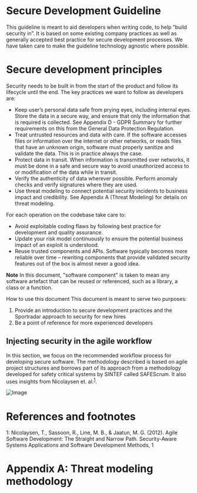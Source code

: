 # Secure Development Guideline

This guideline is meant to aid developers when writing code, to help “build security in”. 
It is based on some existing company practices as well as generally accepted best practice for
secure development processes. We have taken care to make the guideline technology agnostic where 
possible.

# Secure development principles
Security needs to be built in from the start of the product and follow its lifecycle until the 
end. The key practices we want to follow as developers are:

- Keep user’s personal data safe from prying eyes, including internal eyes. Store the data in a secure way, and ensure that only the information that is required is collected. See Appendix D - GDPR Summary for further requirements on this from the General Data Protection Regulation.
- Treat untrusted resources and data with care. If the software accesses files or information over the internet or other networks, or reads files that have an unknown origin, software must properly sanitize and validate the data. This is in practice always the case.
- Protect data in transit. When information is transmitted over networks, it must be done in a safe and secure way to avoid unauthorized access to or modification of the data while in transit.
- Verify the authenticity of data wherever possible. Perform anomaly checks and verify signatures where they are used.
- Use threat modeling to connect potential security incidents to business impact and credibility. See Appendix A (Threat Modeling) for details on threat modeling.

For each operation on the codebase take care to:

- Avoid exploitable coding flaws by following best practice for development and quality assurance.
- Update your risk model continuously to ensure the potential business impact of an exploit is understood.
- Reuse trusted components and APIs. Software typically becomes more reliable over time – rewriting components that provide validated security features out of the box is almost never a good idea.

**Note**
In this document, "software component" is taken to mean any software artefact that can be reused 
or referenced, such as a library, a class or a function.

How to use this document
This document is meant to serve two purposes:

1. Provide an introduction to secure development practices and the Sportradar approach to security for new hires
2. Be a point of reference for more experienced developers

## Injecting security in the agile workflow
In this section, we focus on the recommended workflow process for developing secure software. 
The methodology described is based on agile project structures and borrows part of its approach 
from a methodology developed for safety critical systems by SINTEF called 
SAFEScrum. It also uses insights from Nicolaysen et. al.<sup>[1](#ref:nicolaysen)</sup>.

![Image](/secdevflow.png?raw=true)

# References and footnotes
<a name="ref:nicolaysen">1</a>: Nicolaysen, T., Sassoon, R., Line, M. B., & Jaatun, M. G. (2012). Agile Software Development: The Straight and Narrow Path. Security-Aware Systems Applications and Software Development Methods, 1

# Appendix A: Threat modeling methodology

